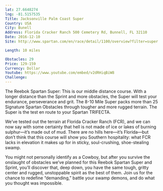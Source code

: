 ```yaml
---
lat: 27.6648274
lng: -81.5157535
Title: Jacksonville Palm Coast Super
Country: USA
City: Bunell
Address: Florida Cracker Ranch 500 Cemetery Rd, Bunnell, FL 32110
Date: 2016-12-10
Site: http://www.spartan.com/en/race/detail/1100/overview?filter=super

Length: 10 miles

Obstacles: 29
Price: 129-159
Currency: Dollar
Youtube: https://www.youtube.com/embed/v2dRHiqBiW8
Challenge:
---
```


The Reebok Spartan Super: This is our middle distance course. With a longer distance than the Sprint and more obstacles, the Super will test your endurance, perseverance and grit. The 8-10 Mile Super packs more than 25 Signature Spartan Obstacles through tougher and more rugged terrain. The Super is the test en route to your Spartan TRIFECTA.

We’ve tested out the terrain at Florida Cracker Ranch (FCR), and we can now say with some certainty that hell is not made of ice or lakes of burning sulphur—it’s made out of mud. There are no hills here—it’s Florida—but don’t think that this course will show you Southern hospitality: what FCR lacks in elevation it makes up for in sticky, soul-crushing, shoe-stealing swamp.

You might not personally identify as a Cowboy, but after you survive the onslaught of obstacles we’ve planned for this Reebok Spartan Super and Sprint, you’ll discover that, deep down, you have the same tough, gritty center and rugged, unstoppable spirit as the best of them. Join us for the chance to redefine “demanding,” battle your swamp demons, and do what you thought was impossible.